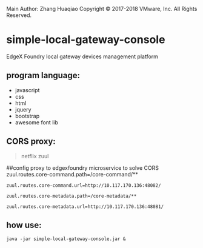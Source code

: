 Main Author: Zhang Huaqiao
Copyright © 2017-2018 VMware, Inc. All Rights Reserved.

# simple-local-gateway-console
EdgeX Foundry local gateway devices management platform


## program language:

*   javascript
*   css
*   html
*   jquery
*   bootstrap
*   awesome font lib

## CORS proxy:

> netflix zuul

##config proxy to edgexfoundry microservice to solve CORS
	zuul.routes.core-command.path=/core-command/**
	
	zuul.routes.core-command.url=http://10.117.170.136:48082/
	
	zuul.routes.core-metadata.path=/core-metadata/**
	
	zuul.routes.core-metadata.url=http://10.117.170.136:48081/

## how use:

	java -jar simple-local-gateway-console.jar &





